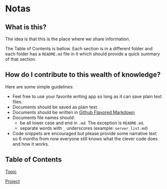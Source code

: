 # Notas

## What is this?

The idea is that this is the place where we share information.

The Table of Contents is bellow. Each section is in a different folder and each folder has a `README.md` file in it which should provide a quick summary of that section. 


## How do I contribute to this wealth of knowledge?
Here are some simple guidelines:

- Feel free to use your favorite writing app so long as it can save plain text files.
- Documents should be saved as plain text.
- Documents should be written in [Github Flavored Markdown](https://help.github.com/articles/github-flavored-markdown/)
- Documents file names should:
    - be all lower case and end in `.md`. The exception is `README.md`.
    - separate words with `_` underscores (example: `server_list.md`)
- Code snippets are encouraged but please provide some narrative text so 6 months from now everyone still knows what the clever code does and how it works.

## Table of Contents
[Topic](topic/README.md)

[Project](project/README.md)
